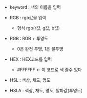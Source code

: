 - keyword : 색의 이름을 입력

- RGB : rgb값을 입력
	- 형식
		rgb(r값, g값, b값)

- RGB : RGB + 투명도
	- 0은 완전 투명, 1은 불투명

- HEX : HEX코드를 입력
	- \#FFFFFF ← 이 코드로 색 줄수 있다

- HSL : 색상, 채도, 명도

- HSLA : 색상, 채도, 명도, 알파값(투명도)